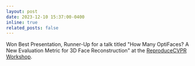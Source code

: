 ```yaml
---
layout: post
date: 2023-12-10 15:37:00-0400
inline: true
related_posts: false
---
```


Won Best Presentation, Runner-Up for a talk titled "How Many OptiFaces? A New Evaluation Metric for 3D Face Reconstruction" at the [ReproduceCVPR Workshop](https://www.reproducecvpr.tf.fau.eu).
